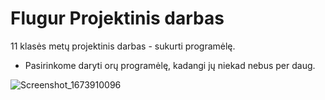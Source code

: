 # Flugur Projektinis darbas

11 klasės metų projektinis darbas - sukurti programėlę.

- Pasirinkome daryti orų programėlę, kadangi jų niekad nebus per daug.

![Screenshot_1673910096](https://user-images.githubusercontent.com/96780163/212782770-d52d3d61-aede-4958-b46a-bddd60f112c0.png)
